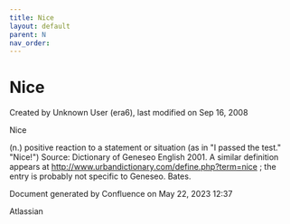 ```yaml
---
title: Nice
layout: default
parent: N
nav_order:
---
```


# Nice

Created by  Unknown User (era6), last modified on Sep 16, 2008

Nice

(n.) positive reaction to a statement or situation (as in &quot;I passed the test.&quot; &quot;Nice!&quot;) Source: Dictionary of Geneseo English 2001. A similar definition appears at http://www.urbandictionary.com/define.php?term=nice ; the entry is probably not specific to Geneseo. Bates.

Document generated by Confluence on May 22, 2023 12:37

Atlassian
